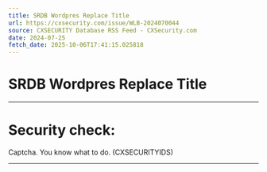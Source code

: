 ```yaml
---
title: SRDB Wordpres Replace Title
url: https://cxsecurity.com/issue/WLB-2024070044
source: CXSECURITY Database RSS Feed - CXSecurity.com
date: 2024-07-25
fetch_date: 2025-10-06T17:41:15.025818
---
```


# SRDB Wordpres Replace Title

---

# Security check:

Captcha. You know what to do. (CXSECURITYIDS)

---